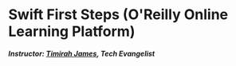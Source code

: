 # Swift First Steps (O'Reilly Online Learning Platform)
**_Instructor: [Timirah James](https://twitter.com/timirahj), Tech Evangelist_**

